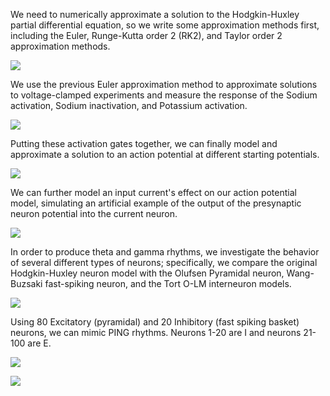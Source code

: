We need to numerically approximate a solution to the Hodgkin-Huxley partial differential equation, so we write some approximation methods first, including the Euler, Runge-Kutta order 2 (RK2), and Taylor order 2 approximation methods.


![](output/ApproximationsExperiment.png)
<div style="page-break-after: always;"></div>


We use the previous Euler approximation method to approximate solutions to voltage-clamped experiments and measure the response of the Sodium activation, Sodium inactivation, and Potassium activation.


![](output/GatesExperiment.png)
<div style="page-break-after: always;"></div>


Putting these activation gates together, we can finally model and approximate a solution to an action potential at different starting potentials.


![](output/ActionPotentialExperiment.png)
<div style="page-break-after: always;"></div>


We can further model an input current's effect on our action potential model, simulating an artificial example of the output of the presynaptic neuron potential into the current neuron.


![](output/InputCurrentsExperiment.png)
<div style="page-break-after: always;"></div>


In order to produce theta and gamma rhythms, we investigate the behavior of several different types of neurons; specifically, we compare the original Hodgkin-Huxley neuron model with the Olufsen Pyramidal neuron, Wang-Buzsaki fast-spiking neuron, and the Tort O-LM interneuron models. 


![](output/NeuronTypeCurrentResponseExperiment.png)
<div style="page-break-after: always;"></div>


Using 80 Excitatory (pyramidal) and 20 Inhibitory (fast spiking basket) neurons, we can mimic PING rhythms. Neurons 1-20 are I and neurons 21-100 are E. 


![](output/SmallEINetworkFastExperiment.png)


![](output/PingPropertiesEINetworkExperiment.png)
